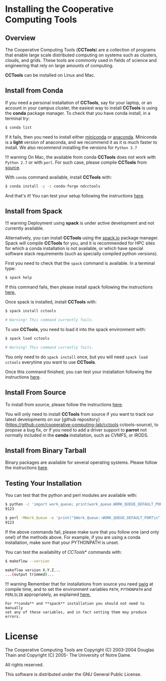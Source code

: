 # Installing the Cooperative Computing Tools

## Overview

The Cooperative Computing Tools (**CCTools**) are a collection of programs that
enable large scale distributed computing on systems such as clusters, clouds,
and grids. These tools are commonly used in fields of science and engineering
that rely on large amounts of computing.


**CCTools** can be installed on Linux and Mac.



## Install from Conda

If you need a personal installation of **CCTools**, say for your laptop, or an
account in your campus cluster, the easiest way to install **CCTools** is using the
**conda** package manager. To check that you have conda install, in a terminal try:

```sh
$ conda list
```

If it fails, then you need to install either
[miniconda](https://docs.conda.io/projects/conda/en/latest/user-guide/install)
or [anaconda](https://docs.anaconda.com/anaconda/install). Miniconda is a
__light__ version of anaconda, and we recommend it as it is much faster to
install. We also recommend installing the versions for `Python 3.7`

!!! warning
    On Mac, the available from conda **CCTools** does not work with `Python 2.7` or with `perl`. For such case, please compile **CCTools** from [source](#from-source.md).

With `conda` command available, install **CCTools** with:

```sh
$ conda install -y -c conda-forge ndcctools
```

And that's it! You can test your setup following the instructions [here](#testing-your-installation).


## Install from Spack

!!! warning
    Deployment using **spack** is under active development and not currently available.

Alternatively, you can install **CCTools** using the [spack.io](https://www.spack.org)
package manager. Spack will compile **CCTools** for you, and it is recommended
for HPC sites for which a conda installation is not available, or which have
special software stack requirements (such as specially compiled python versions).

First you need to check that the `spack` command is available. In a terminal type:

```sh
$ spack help
```

If this command fails, then please install spack following the instructions [here.](https://spack.io)

Once spack is installed, install **CCTools** with:

```sh
$ spack install cctools

# Warning! This command currently fails.
```

To use **CCTools**, you need to load it into the spack environment with:

```sh
$ spack load cctools

# Warning! This command currently fails.
```

You only need to do `spack install` once, but you will need `spack load
cctools` everytime you want to use **CCTools**.

Once this command finished, you can test your installation following the
instructions [here](#testing-your-installation).

## Install From Source

To install from source, please follow the instructions [here](from-source.md).

You will only need to install **CCTools** from source if you want to track our
latest developments on our [github
repository](https://github.com/cooperative-computing-lab/cctools
cctools-source), to propose a bug fix, or if you need to add a driver support
to **parrot** not normally included in the **conda** installation, such as
CVMFS, or iRODS.

## Install from Binary Tarball

Binary packages are available for several operating systems. Please follow the instructions [here](from-source.md#install-from-binary-tarball).


## Testing Your Installation

You can test that the python and perl modules are available with:

```sh
$ python -c 'import work_queue; print(work_queue.WORK_QUEUE_DEFAULT_PORT)'
9123

$ perl -MWork_Queue -e 'print("$Work_Queue::WORK_QUEUE_DEFAULT_PORT\n")'
9123
```

If the above commands fail, please make sure that you follow one (and only
one!) of the methods above. For example, if you are using a conda installation,
make sure that your PYTHONPATH is unset.

You can test the availability of *CCTools** commands with:

```sh
$ makeflow --version

makeflow version X.Y.Z...
...(output trimmed)...
```

!!! warning
    Remember that for installations from source you need [swig](http://www.swig.org) at compile time, and to set
    the environment variables `PATH`, `PYTHONPATH` and `PERL5LIB` appropriately, as explained [here.](from-source.md#using-the-official-released-version)

    For **conda** and **spack** installation you should not need to manually
    set any of these variables, and in fact setting them may produce errors.


# License

The Cooperative Computing Tools are Copyright (C) 2003-2004 Douglas Thain and Copyright (C) 2005- The University of Notre Dame.  

All rights reserved.  

This software is distributed under the GNU General Public License.  


